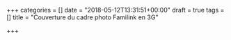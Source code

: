 +++
categories = []
date = "2018-05-12T13:31:51+00:00"
draft = true
tags = []
title = "Couverture du cadre photo Familink en 3G"

+++
